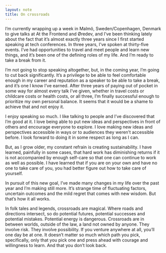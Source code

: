 ```yaml
---
layout: note
title: On crossroads
---
```


I’m currently wrapping up a week in Malmö, Sweden/Copenhagen, Denmark to give talks at At the Frontend and Øredev, and I’ve been thinking lately about the fact that it’s almost exactly three years since I first started speaking at tech conferences. In three years, I’ve spoken at thirty-five events. I’ve had opportunities to travel and meet people and learn new things, and it’s been one of the defining roles of my life. And I’m ready to take a break from it.
 
I’m not going to stop speaking altogether, but, in the coming year, I’m going to cut back significantly. It’s a privilege to be able to feel comfortable enough in my career and reputation as a speaker to be able to take a break, and it’s one I know I’ve earned. After three years of paying out of pocket in some way for almost every talk I’ve given, whether in travel costs or childcare costs or health costs, or all three, I’m finally successful enough to prioritize my own personal balance. It seems that it would be a shame to achieve that and not enjoy it.
 
I enjoy speaking so much. I like talking to people and I’ve discovered that I’m good at it. I love being able to put new ideas and perspectives in front of others and encourage everyone to explore. I love making new ideas and perspectives accessible in ways or to audiences they weren’t accessible before. I look forward to doing it in some respect as long as I can.
 
But, as I grow older, my constant refrain is creating sustainability. I have learned, painfully in some cases, that hard work has diminishing returns if it is not accompanied by enough self-care so that one can continue to work as well as possible. I have learned that if you are on your own and have no one to take care of you, you had better figure out how to take care of yourself.
 
In pursuit of this new goal, I’ve made many changes in my life over the past year and I’m making still more. It’s strange time of fluctuating factors, uncertain outcomes and the mild regret that comes with new wisdom. But that’s how it all works.
 
In folk tales and legends, crossroads are magical. Where roads and directions intersect, so do potential futures, potential successes and potential mistakes. Potential energy is dangerous. Crossroads are in between worlds, outside of the law, a land not owned by anyone. They involve risk. They involve possibility. If you venture anywhere at all, you’ll one day be at one. It doesn’t matter so much which path you pick, specifically, only that you pick one and press ahead with courage and willingness to learn. And that you don’t look back.

